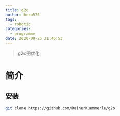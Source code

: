 ```yaml
---
title: g2o
author: hero576
tags:
  - robotic
categories:
  - programme
date: 2020-09-25 21:46:53
---
```

> g2o图优化

<!-- more -->

# 简介
## 安装
```bash
git clone https://github.com/RainerKuemmerle/g2o
````


